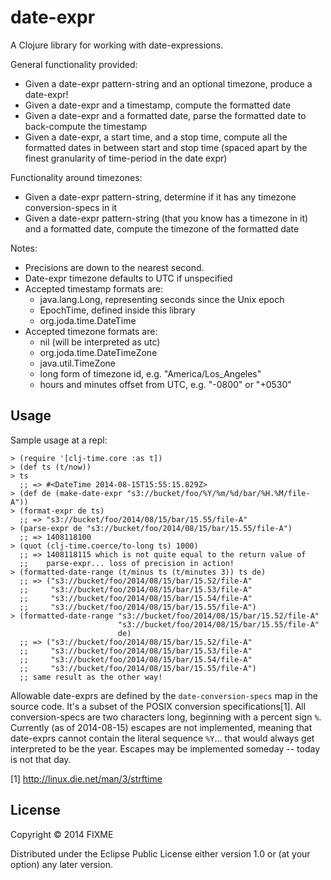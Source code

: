 # date-expr

A Clojure library for working with date-expressions.

General functionality provided:

 * Given a date-expr pattern-string and an optional timezone,
   produce a date-expr!
 * Given a date-expr and a timestamp, compute the formatted date
 * Given a date-expr and a formatted date, parse the formatted date
   to back-compute the timestamp
 * Given a date-expr, a start time, and a stop time, compute all
   the formatted dates in between start and stop time (spaced apart by
   the finest granularity of time-period in the date expr)

Functionality around timezones:

 * Given a date-expr pattern-string, determine if it has any
   timezone conversion-specs in it
 * Given a date-expr pattern-string (that you know has a timezone in it)
   and a formatted date, compute the timezone of the formatted date

Notes:

 * Precisions are down to the nearest second.
 * Date-expr timezone defaults to UTC if unspecified
 * Accepted timestamp formats are:
    * java.lang.Long, representing seconds since the Unix epoch
    * EpochTime, defined inside this library
    * org.joda.time.DateTime
 * Accepted timezone formats are:
    * nil (will be interpreted as utc)
    * org.joda.time.DateTimeZone
    * java.util.TimeZone
    * long form of timezone id, e.g. "America/Los_Angeles"
    * hours and minutes offset from UTC, e.g. "-0800" or "+0530"

## Usage

Sample usage at a repl:

    > (require '[clj-time.core :as t])
    > (def ts (t/now))
    > ts
      ;; => #<DateTime 2014-08-15T15:55:15.829Z>
    > (def de (make-date-expr "s3://bucket/foo/%Y/%m/%d/bar/%H.%M/file-A"))
    > (format-expr de ts)
      ;; => "s3://bucket/foo/2014/08/15/bar/15.55/file-A"
    > (parse-expr de "s3://bucket/foo/2014/08/15/bar/15.55/file-A")
      ;; => 1408118100
    > (quot (clj-time.coerce/to-long ts) 1000)
      ;; => 1408118115 which is not quite equal to the return value of
      ;;    parse-expr... loss of precision in action!
    > (formatted-date-range (t/minus ts (t/minutes 3)) ts de)
      ;; => ("s3://bucket/foo/2014/08/15/bar/15.52/file-A"
      ;;     "s3://bucket/foo/2014/08/15/bar/15.53/file-A"
      ;;     "s3://bucket/foo/2014/08/15/bar/15.54/file-A"
      ;;     "s3://bucket/foo/2014/08/15/bar/15.55/file-A")
    > (formatted-date-range "s3://bucket/foo/2014/08/15/bar/15.52/file-A"
                            "s3://bucket/foo/2014/08/15/bar/15.55/file-A"
                            de)
      ;; => ("s3://bucket/foo/2014/08/15/bar/15.52/file-A"
      ;;     "s3://bucket/foo/2014/08/15/bar/15.53/file-A"
      ;;     "s3://bucket/foo/2014/08/15/bar/15.54/file-A"
      ;;     "s3://bucket/foo/2014/08/15/bar/15.55/file-A")
      ;; same result as the other way!

Allowable date-exprs are defined by the `date-conversion-specs` map in
the source code. It's a subset of the POSIX conversion
specifications[1]. All conversion-specs are two characters long,
beginning with a percent sign `%`. Currently (as of 2014-08-15)
escapes are not implemented, meaning that date-exprs cannot contain
the literal sequence `%Y`... that would always get interpreted to be
the year. Escapes may be implemented someday -- today is not that
day.

[1] http://linux.die.net/man/3/strftime

## License

Copyright © 2014 FIXME

Distributed under the Eclipse Public License either version 1.0 or (at
your option) any later version.

